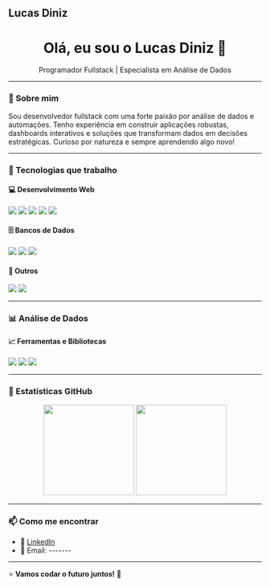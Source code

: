 ## Lucas Diniz

<h1 align="center">Olá, eu sou o Lucas Diniz 👋</h1>
<p align="center">
  Programador Fullstack | Especialista em Análise de Dados
</p>

---

### 🚀 Sobre mim

Sou desenvolvedor fullstack com uma forte paixão por análise de dados e automações. Tenho experiência em construir aplicações robustas, dashboards interativos e soluções que transformam dados em decisões estratégicas. Curioso por natureza e sempre aprendendo algo novo!

---

### 🧠 Tecnologias que trabalho

#### 💻 Desenvolvimento Web
<div>
  <img src="https://img.shields.io/badge/HTML5-E34F26?style=flat&logo=html5&logoColor=white" />
  <img src="https://img.shields.io/badge/CSS3-1572B6?style=flat&logo=css3&logoColor=white" />
  <img src="https://img.shields.io/badge/JavaScript-F7DF1E?style=flat&logo=javascript&logoColor=black" />
  <img src="https://img.shields.io/badge/Python-3776AB?style=flat&logo=python&logoColor=white" />
  <img src="https://img.shields.io/badge/Java-007396?style=flat&logo=java&logoColor=white" />
</div>

#### 🗄️ Bancos de Dados
<div>
  <img src="https://img.shields.io/badge/MySQL-4479A1?style=flat&logo=mysql&logoColor=white" />
  <img src="https://img.shields.io/badge/PostgreSQL-4169E1?style=flat&logo=postgresql&logoColor=white" />
  <img src="https://img.shields.io/badge/MongoDB-47A248?style=flat&logo=mongodb&logoColor=white" />
</div>

#### 🧰 Outros
<div>
  <img src="https://img.shields.io/badge/VBA-003B49?style=flat&logo=microsoft-excel&logoColor=white" />
  <img src="https://img.shields.io/badge/Git-F05032?style=flat&logo=git&logoColor=white" />
</div>

---

### 📊 Análise de Dados

#### 📈 Ferramentas e Bibliotecas
<div>
  <img src="https://img.shields.io/badge/Power%20BI-F2C811?style=flat&logo=powerbi&logoColor=black" />
  <img src="https://img.shields.io/badge/Pandas-150458?style=flat&logo=pandas&logoColor=white" />
  <img src="https://img.shields.io/badge/scikit--learn-F7931E?style=flat&logo=scikit-learn&logoColor=black" />
</div>

---

### 📌 Estatísticas GitHub

<div align="center">
  <img src="https://github-readme-stats.vercel.app/api?username=BadluckRP&show_icons=true&theme=radical" height="180px"/>
  <img src="https://github-readme-stats.vercel.app/api/top-langs/?username=BadluckRP&layout=compact&theme=radical" height="180px"/>
</div>

---

### 📫 Como me encontrar

- 💼 [LinkedIn](-----)
- 📧 Email: -------

---

⭐ **Vamos codar o futuro juntos!** 🚀
